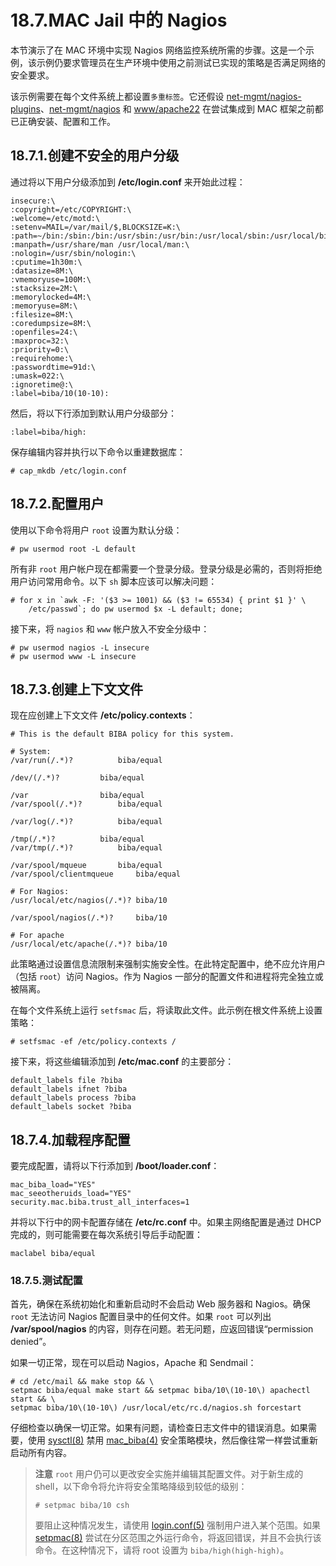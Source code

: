 # 18.7.MAC Jail 中的 Nagios

本节演示了在 MAC 环境中实现 Nagios 网络监控系统所需的步骤。这是一个示例，该示例仍要求管理员在生产环境中使用之前测试已实现的策略是否满足网络的安全要求。

该示例需要在每个文件系统上都设置`多重标签`。它还假设 [net-mgmt/nagios-plugins](https://cgit.freebsd.org/ports/tree/net-mgmt/nagios-plugins/pkg-descr)、[net-mgmt/nagios](https://cgit.freebsd.org/ports/tree/net-mgmt/nagios/pkg-descr) 和 [www/apache22](https://cgit.freebsd.org/ports/tree/www/apache22/pkg-descr) 在尝试集成到 MAC 框架之前都已正确安装、配置和工作。

## 18.7.1.创建不安全的用户分级

通过将以下用户分级添加到 **/etc/login.conf** 来开始此过程：

```
insecure:\
:copyright=/etc/COPYRIGHT:\
:welcome=/etc/motd:\
:setenv=MAIL=/var/mail/$,BLOCKSIZE=K:\
:path=~/bin:/sbin:/bin:/usr/sbin:/usr/bin:/usr/local/sbin:/usr/local/bin
:manpath=/usr/share/man /usr/local/man:\
:nologin=/usr/sbin/nologin:\
:cputime=1h30m:\
:datasize=8M:\
:vmemoryuse=100M:\
:stacksize=2M:\
:memorylocked=4M:\
:memoryuse=8M:\
:filesize=8M:\
:coredumpsize=8M:\
:openfiles=24:\
:maxproc=32:\
:priority=0:\
:requirehome:\
:passwordtime=91d:\
:umask=022:\
:ignoretime@:\
:label=biba/10(10-10):
```

然后，将以下行添加到默认用户分级部分：

```
:label=biba/high:
```

保存编辑内容并执行以下命令以重建数据库：

```
# cap_mkdb /etc/login.conf
```

## 18.7.2.配置用户

使用以下命令将用户 `root` 设置为默认分级：

```
# pw usermod root -L default
```

所有非 `root` 用户帐户现在都需要一个登录分级。登录分级是必需的，否则将拒绝用户访问常用命令。以下 `sh` 脚本应该可以解决问题：

```
# for x in `awk -F: '($3 >= 1001) && ($3 != 65534) { print $1 }' \
	/etc/passwd`; do pw usermod $x -L default; done;
```

接下来，将 `nagios` 和 `www` 帐户放入不安全分级中：

```
# pw usermod nagios -L insecure
# pw usermod www -L insecure
```

## 18.7.3.创建上下文文件

现在应创建上下文文件 **/etc/policy.contexts**：

```
# This is the default BIBA policy for this system.

# System:
/var/run(/.*)?			biba/equal

/dev/(/.*)?			biba/equal

/var				biba/equal
/var/spool(/.*)?		biba/equal

/var/log(/.*)?			biba/equal

/tmp(/.*)?			biba/equal
/var/tmp(/.*)?			biba/equal

/var/spool/mqueue		biba/equal
/var/spool/clientmqueue		biba/equal

# For Nagios:
/usr/local/etc/nagios(/.*)?	biba/10

/var/spool/nagios(/.*)?		biba/10

# For apache
/usr/local/etc/apache(/.*)?	biba/10
```

此策略通过设置信息流限制来强制实施安全性。在此特定配置中，绝不应允许用户（包括 `root`）访问 Nagios。作为 Nagios 一部分的配置文件和进程将完全独立或被隔离。

在每个文件系统上运行 `setfsmac` 后，将读取此文件。此示例在根文件系统上设置策略：

```
# setfsmac -ef /etc/policy.contexts /
```

接下来，将这些编辑添加到 **/etc/mac.conf** 的主要部分：

```
default_labels file ?biba
default_labels ifnet ?biba
default_labels process ?biba
default_labels socket ?biba
```

## 18.7.4.加载程序配置

要完成配置，请将以下行添加到 **/boot/loader.conf**：

```
mac_biba_load="YES"
mac_seeotheruids_load="YES"
security.mac.biba.trust_all_interfaces=1
```

并将以下行中的网卡配置存储在 **/etc/rc.conf** 中。如果主网络配置是通过 DHCP 完成的，则可能需要在每次系统引导后手动配置：

```
maclabel biba/equal
```

### 18.7.5.测试配置

首先，确保在系统初始化和重新启动时不会启动 Web 服务器和 Nagios。确保 `root` 无法访问 Nagios 配置目录中的任何文件。如果 `root` 可以列出 **/var/spool/nagios** 的内容，则存在问题。若无问题，应返回错误“permission denied”。

如果一切正常，现在可以启动 Nagios，Apache 和 Sendmail：

```
# cd /etc/mail && make stop && \
setpmac biba/equal make start && setpmac biba/10\(10-10\) apachectl start && \
setpmac biba/10\(10-10\) /usr/local/etc/rc.d/nagios.sh forcestart
```

仔细检查以确保一切正常。如果有问题，请检查日志文件中的错误消息。如果需要，使用 [sysctl(8)](https://www.freebsd.org/cgi/man.cgi?query=sysctl&sektion=8&format=html) 禁用 [mac_biba(4)](https://www.freebsd.org/cgi/man.cgi?query=mac_biba&sektion=4&format=html) 安全策略模块，然后像往常一样尝试重新启动所有内容。

> **注意** `root` 用户仍可以更改安全实施并编辑其配置文件。对于新生成的 shell，以下命令将允许将安全策略降级到较低的级别：
>
> ```
> # setpmac biba/10 csh
> ```
>
> 要阻止这种情况发生，请使用 [login.conf(5)](https://www.freebsd.org/cgi/man.cgi?query=login.conf&sektion=5&format=html) 强制用户进入某个范围。如果 [setpmac(8)](https://www.freebsd.org/cgi/man.cgi?query=setpmac&sektion=8&format=html) 尝试在分区范围之外运行命令，将返回错误，并且不会执行该命令。在这种情况下，请将 root 设置为 `biba/high(high-high)`。